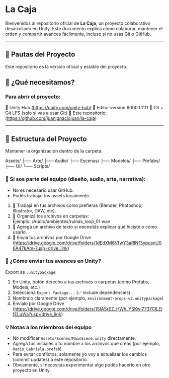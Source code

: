 # La Caja

Bienvenidos al repositorio oficial de **La Caja**, un proyecto colaborativo desarrollado en Unity.
Este documento explica cómo colaborar, mantener el orden y compartir avances fácilmente, incluso si no usás Git o GitHub.

---

## 🚦 Pautas del Proyecto

Este repositorio es la versión oficial y estable del proyecto.

## 🚀 ¿Qué necesitamos?

### Para abrir el proyecto:
🔹 Unity Hub (https://unity.com/unity-hub)
🔹 Editor version 6000.1.11f1
🔹 Git + Git LFS (solo si vas a usar Git)
🔹 Este repositorio: (https://github.com/juanignaciojuan/la-caja)

---

## 📁 Estructura del Proyecto

Mantener la organización dentro de la carpeta:

Assets/
├── Arte/
├── Audio/
├── Escenas/
├── Modelos/
├── Prefabs/
├── UI/
└── Scripts/

### 🧠 Si sos parte del equipo (diseño, audio, arte, narrativa):

- No es necesario usar GitHub.
- Podés trabajar los assets localmente.

1. 🎨 Trabajá en tus archivos como prefieras (Blender, Photoshop, Illustrator, DAW, etc).
2. 📂 Organizá los archivos en carpetas:  
   Ejemplo:  /Audio/ambientes/ruinas_loop_01.wav
3. 📝 Agregá un archivo de texto si necesitás explicar qué hiciste o cómo usarlo.
4. 🚚 Enviá tus archivos por Google Drive (https://drive.google.com/drive/folders/1dEdXM6VfwY3aRlNf3ypusnU06A47kAm-?usp=drive_link)

### 🧳 ¿Cómo enviar tus avances en Unity?

Export as `.unitypackage`:
1. En Unity, botón derecho a tus archivos o carpetas (como Prefabs, Models, etc.)
2. Seleccioná `Export Package...` (✅ include dependencies)
3. Nombralo claramente (por ejemplo, `environment-props-v2.unitypackage`)
4. Envialo por Google Drive (https://drive.google.com/drive/folders/1SIASrEZ_HWh_YSKwI7737ClLEjfELuWa?usp=drive_link)

### 💡 Notas a los miembros del equipo

- No modificar `Assets/Scenes/MainScene.unity` directamente.
- Agregá tus iniciales o tu nombre a los archivos que creás (por ejemplo, `Radio_Gabriela.prefab`)
- Para evitar conflictos, solamente yo voy a actualizar los cambios (commit updates) a este repositorio.
- Obviamente, si necesitás experimentar algo podés hacerlo en otro proyecto en Unity.

